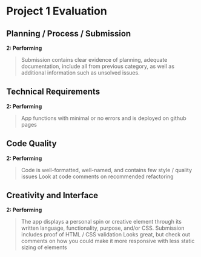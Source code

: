 # Project 1 Evaluation

## Planning / Process / Submission
**2: Performing**
>Submission contains clear evidence of planning, adequate documentation, include all from previous category, as well as additional information such as unsolved issues.

## Technical Requirements
**2: Performing**
>App functions with minimal or no errors and is deployed on github pages

## Code Quality
**2: Performing**
>Code is well-formatted, well-named, and contains few style / quality issues
>Look at code comments on recommended refactoring

## Creativity and Interface
**2: Performing**
>The app displays a personal spin or creative element through its written language, functionality, purpose, and/or CSS. Submission includes proof of HTML / CSS validation
>Looks great, but check out comments on how you could make it more responsive with less static sizing of elements
